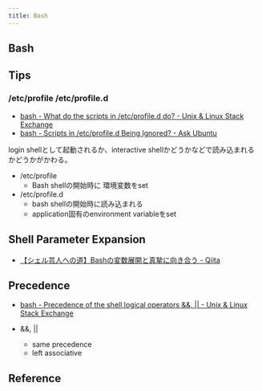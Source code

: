 ```yaml
---
title: Bash
---
```


## Bash

## Tips

### /etc/profile /etc/profile.d
* [bash - What do the scripts in /etc/profile.d do? - Unix & Linux Stack Exchange](https://unix.stackexchange.com/questions/64258/what-do-the-scripts-in-etc-profile-d-do)
* [bash - Scripts in /etc/profile.d Being Ignored? - Ask Ubuntu](https://askubuntu.com/questions/438150/scripts-in-etc-profile-d-being-ignored)

login shellとして起動されるか、interactive shellかどうかなどで読み込まれるかどうかがかわる。


* /etc/profile
    * Bash shellの開始時に 環境変数をset
* /etc/profile.d
    * bash shellの開始時に読み込まれる
    * application固有のenvironment variableをset

## Shell Parameter Expansion
* [【シェル芸人への道】Bashの変数展開と真摯に向き合う - Qiita](https://qiita.com/t_nakayama0714/items/80b4c94de43643f4be51)


## Precedence
* [bash - Precedence of the shell logical operators &&, || - Unix & Linux Stack Exchange](https://unix.stackexchange.com/questions/88850/precedence-of-the-shell-logical-operators)

* &&, ||
    * same precedence
    * left associative

## Reference

